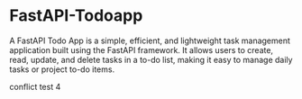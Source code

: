 # FastAPI-Todoapp
A FastAPI Todo App is a simple, efficient, and lightweight task management application built using the FastAPI framework. It allows users to create, read, update, and delete tasks in a to-do list, making it easy to manage daily tasks or project to-do items.

conflict test
4
